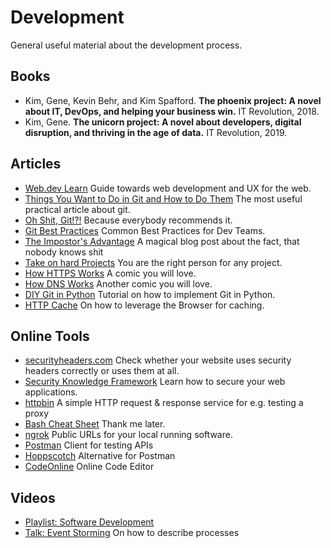 # Development

General useful material about the development process.

## Books

- Kim, Gene, Kevin Behr, and Kim Spafford. __The phoenix project: A novel about IT, DevOps, and helping your business win.__ IT Revolution, 2018.
- Kim, Gene. __The unicorn project: A novel about developers, digital disruption, and thriving in the age of data.__ IT Revolution, 2019.

## Articles

- [Web.dev Learn](https://web.dev/learn/) Guide towards web development and UX for the web.
- [Things You Want to Do in Git and How to Do Them](https://stu2b50.dev/posts/things-you-wante9665) The most useful practical article about git.
- [Oh Shit, Git!?!](https://ohshitgit.com/) Because everybody recommends it.
- [Git Best Practices](https://blog.hartleybrody.com/git-small-teams/) Common Best Practices for Dev Teams.
- [The Impostor's Advantage](https://www.zainrizvi.io/blog/the-impostors-advantage/) A magical blog post about the fact, that nobody knows shit
- [Take on hard Projects](https://wizardzines.com/comics/take-on-hard-projects/) You are the right person for any project.
- [How HTTPS Works](https://howhttps.works/episodes/) A comic you will love.
- [How DNS Works](https://howdns.works/episodes/) Another comic you will love.
- [DIY Git in Python](https://www.leshenko.net/p/ugit) Tutorial on how to implement Git in Python.
- [HTTP Cache](https://web.dev/http-cache/) On how to leverage the Browser for caching.

## Online Tools

- [securityheaders.com](https://securityheaders.com/)
Check whether your website uses security headers correctly or uses them at all.
- [Security Knowledge Framework](https://www.securityknowledgeframework.org/) Learn how to secure your web applications.
- [httpbin](https://httpbin.org/) A simple HTTP request & response service for e.g. testing a proxy
- [Bash Cheat Sheet](https://devhints.io/bash) Thank me later.
- [ngrok](https://ngrok.com/) Public URLs for your local running software.
- [Postman](https://www.postman.com/) Client for testing APIs
- [Hoppscotch](https://hoppscotch.io/) Alternative for Postman
- [CodeOnline](https://code.codeonline.io/) Online Code Editor

## Videos

- [Playlist: Software Development](https://www.youtube.com/playlist?list=PLFjq8z-aGyQ4WBzLzIq-rjMtujrGbDgh_)
- [Talk: Event Storming](https://www.youtube.com/watch?v=YR2-NehkjuY) On how to describe processes
